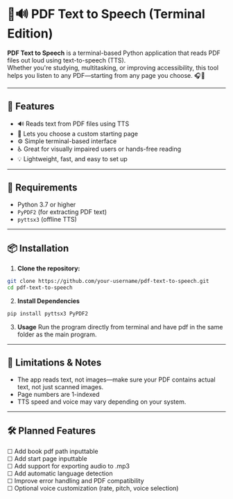 # 📄🔊 PDF Text to Speech (Terminal Edition)

**PDF Text to Speech** is a terminal-based Python application that reads PDF files out loud using text-to-speech (TTS).  
Whether you're studying, multitasking, or improving accessibility, this tool helps you listen to any PDF—starting from any page you choose. 🎧🧠

---

## 🚀 Features

- 🔊 Reads text from PDF files using TTS
- 📍 Lets you choose a custom starting page
- ⚙️ Simple terminal-based interface
- ♿ Great for visually impaired users or hands-free reading
- 💡 Lightweight, fast, and easy to set up

---

## 🧰 Requirements

- Python 3.7 or higher
- `PyPDF2` (for extracting PDF text)
- `pyttsx3` (offline TTS)

---

## 📦 Installation

1. **Clone the repository:**

```bash
git clone https://github.com/your-username/pdf-text-to-speech.git
cd pdf-text-to-speech
```

2. **Install Dependencies**

```bash
pip install pyttsx3 PyPDF2
```

3. **Usage**
Run the program directly from terminal and have pdf in the same folder as the main program.

---
## 📌 Limitations & Notes

- The app reads text, not images—make sure your PDF contains actual text, not just scanned images.
- Page numbers are 1-indexed
- TTS speed and voice may vary depending on your system.

---

## 🛠️ Planned Features

☐ Add book pdf path inputtable<br/>
☐ Add start page inputtable<br/>
☐ Add support for exporting audio to .mp3<br/>
☐ Add automatic language detection<br/>
☐ Improve error handling and PDF compatibility<br/>
☐ Optional voice customization (rate, pitch, voice selection)<br/>










